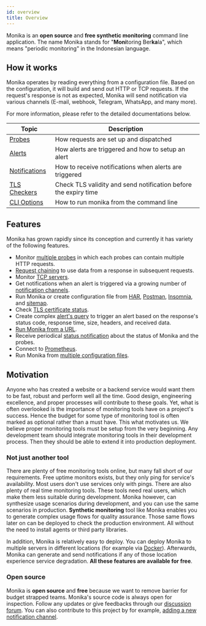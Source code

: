 ```yaml
---
id: overview
title: Overview
---
```


Monika is an **open source** and **free synthetic monitoring** command line application. The name Monika stands for "**Moni**toring Ber**ka**la", which means "periodic monitoring" in the Indonesian language.

## How it works

Monika operates by reading everything from a configuration file. Based on the configuration, it will build and send out HTTP or TCP requests. If the request's response is not as expected, Monika will send notification via various channels (E-mail, webhook, Telegram, WhatsApp, and many more).

For more information, please refer to the detailed documentations below.

| Topic                                  | Description                                                     |
| -------------------------------------- | --------------------------------------------------------------- |
| [Probes](/guides/probes)               | How requests are set up and dispatched                          |
| [Alerts](/guides/alerts)               | How alerts are triggered and how to setup an alert              |
| [Notifications](/guides/notifications) | How to receive notifications when alerts are triggered          |
| [TLS Checkers](/guides/tls-checkers)   | Check TLS validity and send notification before the expiry time |
| [CLI Options](/guides/cli-options)     | How to run monika from the command line                         |

## Features

Monika has grown rapidly since its conception and currently it has variety of the following features.

- Monitor [multiple probes](/guides/probes) in which each probes can contain multiple HTTP requests.
- [Request chaining](/guides/examples#requests-chaining) to use data from a response in subsequent requests.
- Monitor [TCP servers](/guides/probes#tcp).
- Get notifications when an alert is triggered via a growing number of [notification channels](/guides/notifications).
- Run Monika or create configuration file from [HAR](/guides/probes#har-file-support), [Postman](/guides/probes#postman-json-file-support), [Insomnia](/guides/probes#insomnia-file-support), and [sitemap](/guides/cli-options#sitemap).
- Check [TLS certificate status](/guides/tls-checkers).
- Create complex [alert's query](/guides/alerts#alert-query) to trigger an alert based on the response's status code, response time, size, headers, and received data.
- [Run Monika from a URL](/quick-start#run-monika).
- Receive periodical [status notification](/guides/status-notification) about the status of Monika and the probes.
- Connect to [Prometheus](/guides/cli-options#prometheus).
- Run Monika from [multiple configuration files](/guides/cli-options#multiple-configurations).

## Motivation

Anyone who has created a website or a backend service would want them to be fast, robust and perform well all the time. Good design, engineering excellence, and proper processes will contribute to these goals. Yet, what is often overlooked is the importance of monitoring tools have on a project's success. Hence the budget for some type of monitoring tool is often marked as optional rather than a must have. This what motivates us. We believe proper monitoring tools must be setup from the very beginning. Any development team should integrate monitoring tools in their development process. Then they should be able to extend it into production deployment.

### Not just another tool

There are plenty of free monitoring tools online, but many fall short of our requirements. Free uptime monitors exists, but they only ping for service's availability. Most users don't use services only with pings. There are also plenty of real time monitoring tools. These tools need real users, which make them less suitable during development. Monika however, can synthesize usage scenarios during development, and you can use the same scenarios in production. **Synthetic monitoring** tool like Monika enables you to generate complex usage flows for quality assurance. Those same flows later on can be deployed to check the production environment. All without the need to install agents or third party libraries.

In addition, Monika is relatively easy to deploy. You can deploy Monika to multiple servers in different locations (for example via [Docker](/tutorial/run-in-docker)). Afterwards, Monika can generate and send notifications if any of those location experience service degradation. **All these features are available for free**.

### Open source

Monika is **open source** and **free** because we want to remove barrier for budget strapped teams. Monika's source code is always open for inspection. Follow any updates or give feedbacks through our [discussion forum](https://github.com/hyperjumptech/monika/discussions). You can also contribute to this project by for example, [adding a new notification channel](/guides/new-notifications).
